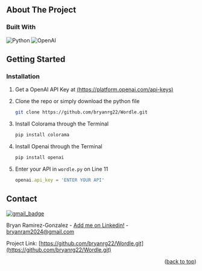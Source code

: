 <!-- ABOUT THE PROJECT -->
## About The Project


### Built With

![Python](https://img.shields.io/badge/python-3670A0?style=for-the-badge&logo=python&logoColor=ffdd54)
![OpenAI](https://a11ybadges.com/badge?logo=openai)




<!-- GETTING STARTED -->
## Getting Started



### Installation


1. Get a OpenAI API Key at [(https://platform.openai.com/api-keys)](https://platform.openai.com/api-keys)

2. Clone the repo or simply download the python file
   ```sh
   git clone https://github.com/bryanrg22/Wordle.git
   ```
3. Install Colorama through the Terminal
   ```sh
   pip install colorama
   ```
4. Install Openai through the Terminal
   ```sh
   pip install openai
   ```
4. Enter your API in `wordle.py` on Line 11
   ```js
   openai.api_key = 'ENTER YOUR API'
   ```

<!-- CONTACT -->
## Contact

[![gmail_badge]](bryanram2024@gmail.com)

Bryan Ramirez-Gonzalez - [Add me on Linkedin!](https://linkedin.com/in/bryanrg22) - bryanram2024@gmail.com

Project Link: [https://github.com/bryanrg22/Wordle.git](https://github.com/bryanrg22/Wordle.git)


[gmail_badge]: https://img.shields.io/badge/Gmail-D14836?style=for-the-badge&logo=gmail&logoColor=white

<p align="right">(<a href="#readme-top">back to top</a>)</p>




